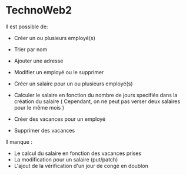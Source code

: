# TechnoWeb2

Il est possible de:
- Créer un ou plusieurs employé(s)
- Trier par nom
- Ajouter une adresse
- Modifier un employé ou le supprimer

- Créer un salaire pour un ou plusieurs employé(s)
- Calculer le salaire en fonction du nombre de jours specifiés dans la création du salaire
( Cependant, on ne peut pas verser deux salaires pour le même mois )

- Créer des vacances pour un employé
- Supprimer des vacances


Il manque :
- Le calcul du salaire en fonction des vacances prises
- La modification pour un salaire (put/patch)
- L'ajout de la vérification d'un jour de congé en doublon
